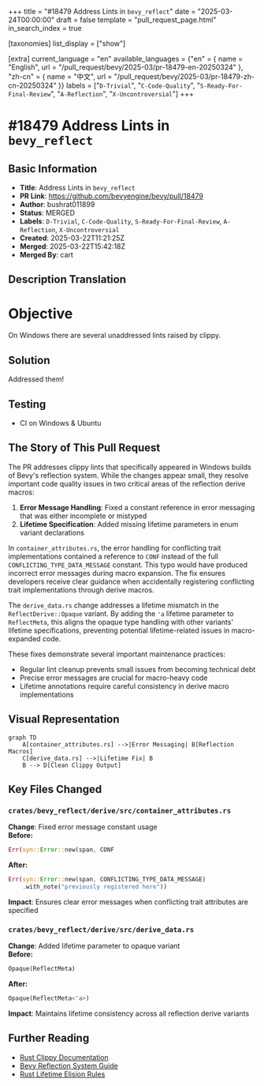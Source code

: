 +++
title = "#18479 Address Lints in `bevy_reflect`"
date = "2025-03-24T00:00:00"
draft = false
template = "pull_request_page.html"
in_search_index = true

[taxonomies]
list_display = ["show"]

[extra]
current_language = "en"
available_languages = {"en" = { name = "English", url = "/pull_request/bevy/2025-03/pr-18479-en-20250324" }, "zh-cn" = { name = "中文", url = "/pull_request/bevy/2025-03/pr-18479-zh-cn-20250324" }}
labels = ["`D-Trivial`", "`C-Code-Quality`", "`S-Ready-For-Final-Review`", "`A-Reflection`", "`X-Uncontroversial`"]
+++

# #18479 Address Lints in `bevy_reflect`

## Basic Information
- **Title**: Address Lints in `bevy_reflect`
- **PR Link**: https://github.com/bevyengine/bevy/pull/18479
- **Author**: bushrat011899
- **Status**: MERGED
- **Labels**: `D-Trivial`, `C-Code-Quality`, `S-Ready-For-Final-Review`, `A-Reflection`, `X-Uncontroversial`
- **Created**: 2025-03-22T11:21:25Z
- **Merged**: 2025-03-22T15:42:18Z
- **Merged By**: cart

## Description Translation
# Objective

On Windows there are several unaddressed lints raised by clippy.

## Solution

Addressed them!

## Testing

- CI on Windows & Ubuntu

## The Story of This Pull Request

The PR addresses clippy lints that specifically appeared in Windows builds of Bevy's reflection system. While the changes appear small, they resolve important code quality issues in two critical areas of the reflection derive macros:

1. **Error Message Handling**: Fixed a constant reference in error messaging that was either incomplete or mistyped
2. **Lifetime Specification**: Added missing lifetime parameters in enum variant declarations

In `container_attributes.rs`, the error handling for conflicting trait implementations contained a reference to `CONF` instead of the full `CONFLICTING_TYPE_DATA_MESSAGE` constant. This typo would have produced incorrect error messages during macro expansion. The fix ensures developers receive clear guidance when accidentally registering conflicting trait implementations through derive macros.

The `derive_data.rs` change addresses a lifetime mismatch in the `ReflectDerive::Opaque` variant. By adding the `'a` lifetime parameter to `ReflectMeta`, this aligns the opaque type handling with other variants' lifetime specifications, preventing potential lifetime-related issues in macro-expanded code.

These fixes demonstrate several important maintenance practices:
- Regular lint cleanup prevents small issues from becoming technical debt
- Precise error messages are crucial for macro-heavy code
- Lifetime annotations require careful consistency in derive macro implementations

## Visual Representation

```mermaid
graph TD
    A[container_attributes.rs] -->|Error Messaging| B[Reflection Macros]
    C[derive_data.rs] -->|Lifetime Fix| B
    B --> D[Clean Clippy Output]
```

## Key Files Changed

### `crates/bevy_reflect/derive/src/container_attributes.rs`
**Change**: Fixed error message constant usage  
**Before:**
```rust
Err(syn::Error::new(span, CONF
```
**After:**
```rust
Err(syn::Error::new(span, CONFLICTING_TYPE_DATA_MESSAGE)
    .with_note("previously registered here"))
```
**Impact**: Ensures clear error messages when conflicting trait attributes are specified

### `crates/bevy_reflect/derive/src/derive_data.rs`
**Change**: Added lifetime parameter to opaque variant  
**Before:**
```rust
Opaque(ReflectMeta)
```
**After:**
```rust
Opaque(ReflectMeta<'a>)
```
**Impact**: Maintains lifetime consistency across all reflection derive variants

## Further Reading
- [Rust Clippy Documentation](https://doc.rust-lang.org/clippy/)
- [Bevy Reflection System Guide](https://bevyengine.org/learn/book/reflection/)
- [Rust Lifetime Elision Rules](https://doc.rust-lang.org/nomicon/lifetime-elision.html)